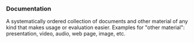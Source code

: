 ### Documentation

A systematically ordered collection of documents and other material of any kind that makes usage or evaluation easier. Examples for "other material": presentation, video, audio, web page, image, etc.

